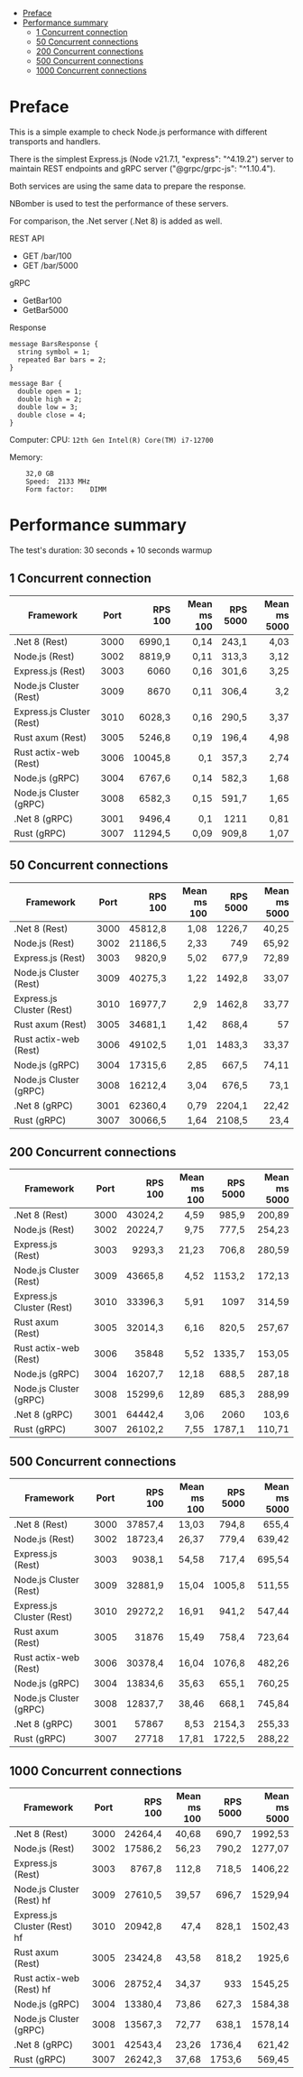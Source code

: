 <!-- TOC -->
* [Preface](#preface)
* [Performance summary](#performance-summary)
  * [1 Concurrent connection](#1-concurrent-connection)
  * [50 Concurrent connections](#50-concurrent-connections)
  * [200 Concurrent connections](#200-concurrent-connections)
  * [500 Concurrent connections](#500-concurrent-connections)
  * [1000 Concurrent connections](#1000-concurrent-connections)
<!-- TOC -->

# Preface
This is a simple example to check Node.js performance with different transports and handlers.

There is the simplest Express.js (Node v21.7.1, "express": "^4.19.2") server to maintain REST endpoints and gRPC server ("@grpc/grpc-js": "^1.10.4").

Both services are using the same data to prepare the response.

NBomber is used to test the performance of these servers.

For comparison, the .Net server (.Net 8) is added as well.

REST API
- GET /bar/100
- GET /bar/5000

gRPC
- GetBar100
- GetBar5000

Response
```
message BarsResponse {
  string symbol = 1; 
  repeated Bar bars = 2;
}
```
```
message Bar {
  double open = 1;
  double high = 2;
  double low = 3;
  double close = 4;
}
```

Computer:
CPU: `12th Gen Intel(R) Core(TM) i7-12700`

Memory:
```
	32,0 GB
	Speed:	2133 MHz
	Form factor:	DIMM
```

# Performance summary
The test's duration: 30 seconds + 10 seconds warmup

## 1 Concurrent connection
| Framework                 | Port | RPS<br/> 100 | Mean ms<br/> 100 | RPS<br/> 5000 | Mean ms<br/> 5000 |
|---------------------------|:----:|-------------:|-----------------:|--------------:|------------------:|
| .Net 8 (Rest)             | 3000 |       6990,1 |             0,14 |         243,1 |              4,03 |
| Node.js (Rest)            | 3002 |       8819,9 |             0,11 |         313,3 |              3,12 |
| Express.js (Rest)         | 3003 |         6060 |             0,16 |         301,6 |              3,25 |
| Node.js Cluster (Rest)    | 3009 |         8670 |             0,11 |         306,4 |               3,2 |
| Express.js Cluster (Rest) | 3010 |       6028,3 |             0,16 |         290,5 |              3,37 |
| Rust axum (Rest)          | 3005 |       5246,8 |             0,19 |         196,4 |              4,98 |
| Rust actix-web (Rest)     | 3006 |      10045,8 |              0,1 |         357,3 |              2,74 |
| Node.js (gRPC)            | 3004 |       6767,6 |             0,14 |         582,3 |              1,68 |
| Node.js Cluster (gRPC)    | 3008 |       6582,3 |             0,15 |         591,7 |              1,65 |
| .Net 8 (gRPC)             | 3001 |       9496,4 |              0,1 |          1211 |              0,81 |
| Rust (gRPC)               | 3007 |      11294,5 |             0,09 |         909,8 |              1,07 |

## 50 Concurrent connections
| Framework                 | Port | RPS<br/> 100 | Mean ms<br/> 100 | RPS<br/> 5000 | Mean ms<br/> 5000 |
|---------------------------|:----:|-------------:|-----------------:|--------------:|------------------:|
| .Net 8 (Rest)             | 3000 |      45812,8 |             1,08 |        1226,7 |             40,25 |
| Node.js (Rest)            | 3002 |      21186,5 |             2,33 |           749 |             65,92 |
| Express.js (Rest)         | 3003 |       9820,9 |             5,02 |         677,9 |             72,89 |
| Node.js Cluster (Rest)    | 3009 |      40275,3 |             1,22 |        1492,8 |             33,07 |
| Express.js Cluster (Rest) | 3010 |      16977,7 |              2,9 |        1462,8 |             33,77 |
| Rust axum (Rest)          | 3005 |      34681,1 |             1,42 |         868,4 |                57 |
| Rust actix-web (Rest)     | 3006 |      49102,5 |             1,01 |        1483,3 |             33,37 |
| Node.js (gRPC)            | 3004 |      17315,6 |             2,85 |         667,5 |             74,11 |
| Node.js Cluster (gRPC)    | 3008 |      16212,4 |             3,04 |         676,5 |              73,1 |
| .Net 8 (gRPC)             | 3001 |      62360,4 |             0,79 |        2204,1 |             22,42 |
| Rust (gRPC)               | 3007 |      30066,5 |             1,64 |        2108,5 |              23,4 |

## 200 Concurrent connections
| Framework                 | Port | RPS<br/> 100 | Mean ms<br/> 100 | RPS<br/> 5000 | Mean ms<br/> 5000 |
|---------------------------|:----:|-------------:|-----------------:|--------------:|------------------:|
| .Net 8 (Rest)             | 3000 |      43024,2 |             4,59 |         985,9 |            200,89 |
| Node.js (Rest)            | 3002 |      20224,7 |             9,75 |         777,5 |            254,23 |
| Express.js (Rest)         | 3003 |       9293,3 |            21,23 |         706,8 |            280,59 |
| Node.js Cluster (Rest)    | 3009 |      43665,8 |             4,52 |        1153,2 |            172,13 |
| Express.js Cluster (Rest) | 3010 |      33396,3 |             5,91 |          1097 |            314,59 |
| Rust axum (Rest)          | 3005 |      32014,3 |             6,16 |         820,5 |            257,67 |
| Rust actix-web (Rest)     | 3006 |        35848 |             5,52 |        1335,7 |            153,05 |
| Node.js (gRPC)            | 3004 |      16207,7 |            12,18 |         688,5 |            287,18 |
| Node.js Cluster (gRPC)    | 3008 |      15299,6 |            12,89 |         685,3 |            288,99 |
| .Net 8 (gRPC)             | 3001 |      64442,4 |             3,06 |          2060 |             103,6 |
| Rust (gRPC)               | 3007 |      26102,2 |             7,55 |        1787,1 |            110,71 |


## 500 Concurrent connections
| Framework                 | Port | RPS<br/> 100 | Mean ms<br/> 100 | RPS<br/> 5000 | Mean ms<br/> 5000 |
|---------------------------|:----:|-------------:|-----------------:|--------------:|------------------:|
| .Net 8 (Rest)             | 3000 |      37857,4 |            13,03 |         794,8 |             655,4 |
| Node.js (Rest)            | 3002 |      18723,4 |            26,37 |         779,4 |            639,42 |
| Express.js (Rest)         | 3003 |       9038,1 |            54,58 |         717,4 |            695,54 |
| Node.js Cluster (Rest)    | 3009 |      32881,9 |            15,04 |        1005,8 |            511,55 |
| Express.js Cluster (Rest) | 3010 |      29272,2 |            16,91 |         941,2 |            547,44 |
| Rust axum (Rest)          | 3005 |        31876 |            15,49 |         758,4 |            723,64 |
| Rust actix-web (Rest)     | 3006 |      30378,4 |            16,04 |        1076,8 |            482,26 |
| Node.js (gRPC)            | 3004 |      13834,6 |            35,63 |         655,1 |            760,25 |
| Node.js Cluster (gRPC)    | 3008 |      12837,7 |            38,46 |         668,1 |            745,84 |
| .Net 8 (gRPC)             | 3001 |        57867 |             8,53 |        2154,3 |            255,33 |
| Rust (gRPC)               | 3007 |        27718 |            17,81 |        1722,5 |            288,22 |

## 1000 Concurrent connections
| Framework                    | Port | RPS<br/> 100 | Mean ms<br/> 100 | RPS<br/> 5000 | Mean ms<br/> 5000 |
|------------------------------|:----:|-------------:|-----------------:|--------------:|------------------:|
| .Net 8 (Rest)                | 3000 |      24264,4 |            40,68 |         690,7 |           1992,53 |
| Node.js (Rest)               | 3002 |      17586,2 |            56,23 |         790,2 |           1277,07 |
| Express.js (Rest)            | 3003 |       8767,8 |            112,8 |         718,5 |           1406,22 |
| Node.js Cluster (Rest) hf    | 3009 |      27610,5 |            39,57 |         696,7 |           1529,94 |
| Express.js Cluster (Rest) hf | 3010 |      20942,8 |             47,4 |         828,1 |           1502,43 |
| Rust axum (Rest)             | 3005 |      23424,8 |            43,58 |         818,2 |            1925,6 |
| Rust actix-web (Rest) hf     | 3006 |      28752,4 |            34,37 |           933 |           1545,25 | 
| Node.js (gRPC)               | 3004 |      13380,4 |            73,86 |         627,3 |           1584,38 |
| Node.js Cluster (gRPC)       | 3008 |      13567,3 |            72,77 |         638,1 |           1578,14 |
| .Net 8 (gRPC)                | 3001 |      42543,4 |            23,26 |        1736,4 |            621,42 |
| Rust (gRPC)                  | 3007 |      26242,3 |            37,68 |        1753,6 |            569,45 |

